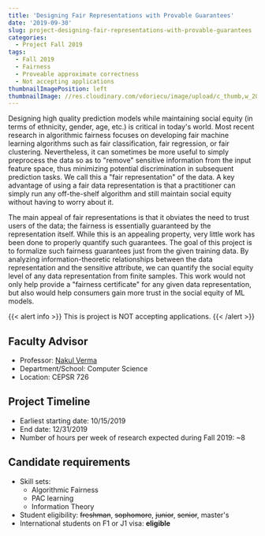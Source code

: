 ```yaml
---
title: 'Designing Fair Representations with Provable Guarantees'
date: '2019-09-30'
slug: project-designing-fair-representations-with-provable-guarantees
categories:
  - Project Fall 2019
tags:
  - Fall 2019
  - Fairness
  - Proveable approximate correctness
  - Not accepting applications
thumbnailImagePosition: left
thumbnailImage: //res.cloudinary.com/vdoriecu/image/upload/c_thumb,w_200,g_face/v1569958303/human_robot_hmbury.png
---
```

Designing high quality prediction models while maintaining social equity (in terms of ethnicity, gender, age, etc.) is critical in today's world. Most recent research in algorithmic fairness focuses on developing fair machine learning algorithms such as fair classification, fair regression, or fair clustering. Nevertheless, it can sometimes be more useful to simply preprocess the data so as to "remove" sensitive information from the input feature space, thus minimizing potential discrimination in subsequent prediction tasks. We call this a "fair representation" of the data. A key advantage of using a fair data representation is that a practitioner can simply run any off-the-shelf algorithm and still maintain social equity without having to worry about it. 

<!--more-->

The main appeal of fair representations is that it obviates the need to trust users of the data; the fairness is essentially guaranteed by the representation itself. While this is an appealing property, very little work has been done to properly quantify such guarantees. The goal of this project is to formalize such fairness guarantees just from the given training data. By analyzing information-theoretic relationships between the data representation and the sensitive attribute, we can quantify the social equity level of any data representation from finite samples. This work would not only help provide a "fairness certificate" for any given data representation, but also would help consumers gain more trust in the social equity of ML models.

{{< alert info >}}
This is project is NOT accepting applications.
{{< /alert >}}

## Faculty Advisor
+ Professor: [Nakul Verma](http://www.cs.columbia.edu/~verma/)
+ Department/School: Computer Science
+ Location: CEPSR 726

## Project Timeline
+ Earliest starting date: 10/15/2019
+ End date: 12/31/2019
+ Number of hours per week of research expected during Fall 2019: ~8

## Candidate requirements
+ Skill sets: 
  + Algorithmic Fairness
  + PAC learning
  + Information Theory
+ Student eligibility: ~~freshman~~, ~~sophomore~~, ~~junior~~, ~~senior~~, master's
+ International students on F1 or J1 visa: **eligible**
